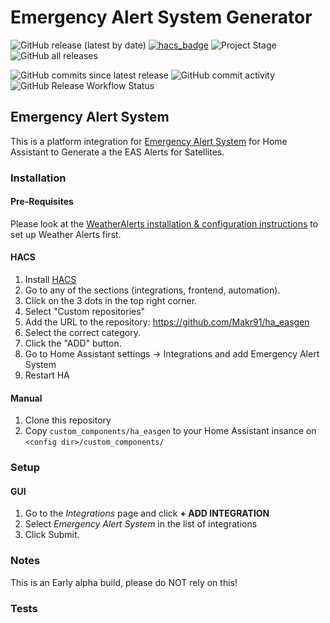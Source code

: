 # Emergency Alert System Generator

![GitHub release (latest by date)](https://img.shields.io/github/v/release/Makr91/ha_easgen?style=plastic)
[![hacs_badge](https://img.shields.io/badge/HACS-Default-41BDF5.svg?style=plastic)](https://github.com/hacs/integration)
![Project Stage](https://img.shields.io/badge/project%20stage-development-yellow.svg?style=plastic)
![GitHub all releases](https://img.shields.io/github/downloads/Makr91/ha_easgen/total?style=plastic)

![GitHub commits since latest release](https://img.shields.io/github/commits-since/Makr91/ha_easgen/latest?style=plastic)
![GitHub commit activity](https://img.shields.io/github/commit-activity/m/Makr91/ha_easgen?style=plastic)
![GitHub Release Workflow Status](https://img.shields.io/github/actions/workflow/status/Makr91/ha_easgen/release.yml?style=plastic)

## Emergency Alert System
This is a platform integration for [Emergency Alert System](https://www.fcc.gov/emergency-alert-system) for Home Assistant to Generate a the EAS Alerts for Satellites.

### Installation

#### Pre-Requisites
Please look at the [WeatherAlerts installation & configuration instructions](https://github.com/custom-components/weatheralerts) to set up Weather Alerts first.


#### HACS
1. Install [HACS](https://hacs.xyz)
1. Go to any of the sections (integrations, frontend, automation).
1. Click on the 3 dots in the top right corner.
1. Select "Custom repositories"
1. Add the URL to the repository: https://github.com/Makr91/ha_easgen
1. Select the correct category.
1. Click the "ADD" button.
1. Go to Home Assistant settings -> Integrations and add Emergency Alert System
1. Restart HA

#### Manual
1. Clone this repository
2. Copy `custom_components/ha_easgen` to your Home Assistant insance on `<config dir>/custom_components/`

### Setup

#### GUI
1. Go to the *Integrations* page and click **+ ADD INTEGRATION**
2. Select *Emergency Alert System* in the list of integrations
3. Click Submit.

### Notes
This is an Early alpha build, please do NOT rely on this!

### Tests

